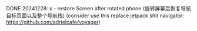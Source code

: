 DONE 20241228:
x - restore Screen after rotated phone (旋转屏幕后恢复导航目标页面以及整个导航栈) (consider use this replace jetpack shit navigator: https://github.com/adrielcafe/voyager)

